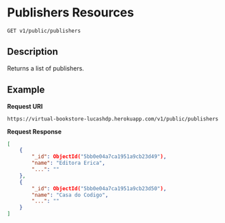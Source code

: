 # Publishers Resources

    GET v1/public/publishers

## Description
Returns a list of publishers.


## Example
**Request URI**

    https://virtual-bookstore-lucashdp.herokuapp.com/v1/public/publishers

**Request Response**
``` json
[
    {
        "_id": ObjectId("5bb0e04a7ca1951a9cb23d49"),
        "name": "Editora Erica",
        "...": ""
    },
    {
        "_id": ObjectId("5bb0e04a7ca1951a9cb23d50"),
        "name": "Casa do Codigo",
        "...": ""
    }
]
```